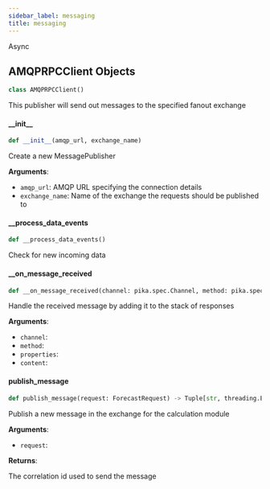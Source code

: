 ```yaml
---
sidebar_label: messaging
title: messaging
---
```


Async


## AMQPRPCClient Objects

```python
class AMQPRPCClient()
```

This publisher will send out messages to the specified fanout exchange


#### \_\_init\_\_

```python
def __init__(amqp_url, exchange_name)
```

Create a new MessagePublisher

**Arguments**:

- `amqp_url`: AMQP URL specifying the connection details
- `exchange_name`: Name of the exchange the requests should be published to

#### \_\_process\_data\_events

```python
def __process_data_events()
```

Check for new incoming data


#### \_\_on\_message\_received

```python
def __on_message_received(channel: pika.spec.Channel, method: pika.spec.Basic.Deliver, properties: pika.spec.BasicProperties, content: bytes)
```

Handle the received message by adding it to the stack of responses

**Arguments**:

- `channel`: 
- `method`: 
- `properties`: 
- `content`: 

#### publish\_message

```python
def publish_message(request: ForecastRequest) -> Tuple[str, threading.Event]
```

Publish a new message in the exchange for the calculation module

**Arguments**:

- `request`: 

**Returns**:

The correlation id used to send the message

